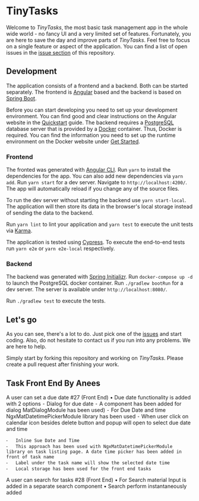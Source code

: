 # TinyTasks

Welcome to _TinyTasks_, the most basic task management app in the whole wide world - no fancy UI and a
very limited set of features. Fortunately, you are here to save the day and improve parts of _TinyTasks_.
Feel free to focus on a single feature or aspect of the application. You can find a list of open issues in
the [issue section](https://github.com/mindsmash/tiny-tasks/issues) of this repository.

## Development

The application consists of a frontend and a backend. Both can be started separately. The frontend is
[Angular](https://angular.io/) based and the backend is based on [Spring Boot](https://spring.io/projects/spring-boot).

Before you can start developing you need to set up your development environment. You can find good and clear
instructions on the Angular website in the [Quickstart](https://angular.io/guide/quickstart) guide. The
backend requires a [PostgreSQL](https://www.postgresql.org/) database server that is provided by a
[Docker](https://www.docker.com/) container. Thus, Docker is required. You can find the information you need to
set up the runtime environment on the Docker website under [Get Started](https://www.docker.com/get-started).

### Frontend

The fronted was generated with [Angular CLI](https://github.com/angular/angular-cli). Run `yarn` to install the
dependencies for the app. You can also add new dependencies via `yarn add`. Run `yarn start` for a dev server.
Navigate to `http://localhost:4200/`. The app will automatically reload if you change any of the source files.

To run the dev server without starting the backend use `yarn start-local`. The application will then store its
data in the browser's local storage instead of sending the data to the backend.

Run `yarn lint` to lint your application and `yarn test` to execute the unit tests via [Karma](https://karma-runner.github.io).

The application is tested using [Cypress](https://www.cypress.io). To execute the end-to-end tests run `yarn e2e`
or `yarn e2e-local` respectively.

### Backend

The backend was generated with [Spring Initializr](https://start.spring.io/). Run `docker-compose up -d` to launch
the PostgreSQL docker container. Run `./gradlew bootRun` for a dev server. The server is available under `http://localhost:8080/`.

Run `./gradlew test` to execute the tests.

## Let's go

As you can see, there's a lot to do. Just pick one of the [issues](https://github.com/mindsmash/tiny-tasks/issues) and
start coding. Also, do not hesitate to contact us if you run into any problems. We are here to help.

Simply start by forking this repository and working on _TinyTasks_. Please create a pull request after finishing your work.

## Task Front End By Anees

A user can set a due date #27 (Front End)
	•	Due date functionality is added with 2 options
	⁃	Dialog for due date 
	⁃	A component has been added for dialog MatDialogModule has been used)
	⁃	For Due Date and time NgxMatDatetimePickerModule library has been used 
	⁃	When user click on calendar icon besides delete button and popup will open to select due date and time

	⁃	Inline Sue Date and Time
	⁃	This approach has been used with NgxMatDatetimePickerModule library on task listing page. A date time picker has been added in front of task name
	⁃	Label under the task name will show the selected date time
	⁃	Local storage has been used for the front end tasks

A user can search for tasks #28 (Front End)
	•	For Search material Input is added in a separate search component 
	•	Search perform instantaneously added

